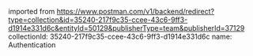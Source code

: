 imported from https://www.postman.com/v1/backend/redirect?type=collection&id=35240-217f9c35-ccee-43c6-9ff3-d1914e331d6c&entityId=50129&publisherType=team&publisherId=37129
collectionId: 35240-217f9c35-ccee-43c6-9ff3-d1914e331d6c
name: Authentication